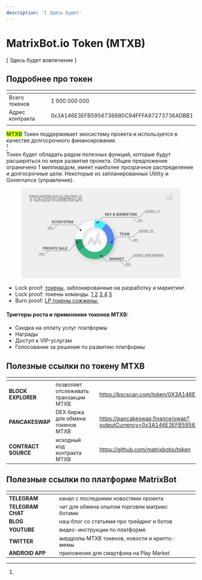 ```yaml
---
description: '[ Здесь будет'
---
```


# MatrixBot.io Token (MTXB)

\[ Здесь будет вовлечение ]



## Подробнее про токен

<table data-header-hidden><thead><tr><th width="197"></th><th></th></tr></thead><tbody><tr><td>Всего токенов</td><td>1 000 000 000</td></tr><tr><td>Адрес контракта</td><td>0x3A146E3EFB59567366B0C94FFFA97273736ADBB1</td></tr><tr><td></td><td></td></tr></tbody></table>

<mark style="color:green;">**MTXB**</mark> Токен поддерживает экосистему проекта и используется в качестве долгосрочного финансирования.[\
](#user-content-fn-1)[^1]\
Токен будет обладать рядом полезных функций, которые будут расширяться по мере развития проекта. Общее предложение ограничено 1 миллиардом, имеет наиболее прозрачное распределение и долгосрочные цели. Некоторые из запланированных Utility и Governance (управление).

<figure><img src="../.gitbook/assets/page11_tokenomics.png" alt=""><figcaption></figcaption></figure>

* Lock proof: [токены](https://tokentool.bitbond.com/tokenlocker/0x361eF8f2f19E81A0c1427949475C749A0762cB03/56), заблокированные на разработку и маркетинг.
* Lock proof: токены команды. [1 ](https://tokentool.bitbond.com/tokenlocker/0x2E7782B266d66587b663957077FF3dB6252a25E3/56) [2](https://tokentool.bitbond.com/tokenlocker/0x9A8DBc9968b5A7c35f38B4bCa1D1a192655E5a79/56) [3 ](https://tokentool.bitbond.com/tokenlocker/0xA6aaEbD6efE69273f034e26a1a89C727841652CF/56)[4](https://tokentool.bitbond.com/tokenlocker/0x1B685E3763903E981C4d028226C76a37bc3f4365/56) [5](https://tokentool.bitbond.com/tokenlocker/0x784573BC8a149AD4c65D4c32c21d029b5c943327/56)
* Burn proof: [LP токены сожжены.](https://bscscan.com/tx/0x0839d96c702b13cc7073b70944d94f134b41c58ad8099d6f71adc9ed919ebe06)

#### Триггеры роста и применение токенов MTXB:

* Скидка на оплату услуг платформы
* Награды
* Доступ к VIP-услугам
* Голосование за решения по развитию платформы

## Полезные ссылки по токену MTXB

<table data-view="cards"><thead><tr><th></th><th></th><th></th><th data-hidden data-card-target data-type="content-ref"></th></tr></thead><tbody><tr><td><strong>BLOCK EXPLORER</strong></td><td>позволяет отслеживать транзакции MTXB</td><td></td><td><a href="https://bscscan.com/token/0X3A146E3EFB59567366B0C94FFFA97273736ADBB1">https://bscscan.com/token/0X3A146E3EFB59567366B0C94FFFA97273736ADBB1</a></td></tr><tr><td><strong>PANCAKESWAP</strong></td><td>DEX биржа для обмена токенов MTXB</td><td></td><td><a href="https://pancakeswap.finance/swap?outputCurrency=0x3A146E3EFB59567366B0C94FFFA97273736ADBB1">https://pancakeswap.finance/swap?outputCurrency=0x3A146E3EFB59567366B0C94FFFA97273736ADBB1</a></td></tr><tr><td><strong>CONTRACT SOURCE</strong></td><td>исходный код контракта MTXB</td><td></td><td><a href="https://github.com/matrixbotio/token">https://github.com/matrixbotio/token</a></td></tr></tbody></table>

## Полезные ссылки по платформе MatrixBot

<table data-view="cards"><thead><tr><th></th><th></th><th></th></tr></thead><tbody><tr><td><strong>TELEGRAM</strong></td><td>канал с последними новостями проекта</td><td></td></tr><tr><td><strong>TELEGRAM CHAT</strong></td><td>чат для обмена опытом торговли матрикс ботами</td><td></td></tr><tr><td><strong>BLOG</strong></td><td>наш блог со статьями про трейдинг и ботов</td><td></td></tr><tr><td><strong>YOUTUBE</strong></td><td>видео-инструкции по платформе</td><td></td></tr><tr><td><strong>TWITTER</strong></td><td>аирдропы MTXB токенов, новости и крипто-мемы</td><td></td></tr><tr><td><strong>ANDROID APP</strong></td><td>приложение для смартфона на Play Market</td><td></td></tr></tbody></table>

[^1]: 
